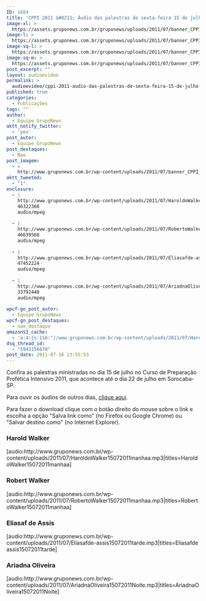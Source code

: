 ```yaml
---
ID: 1684
title: 'CPPI 2011 &#8211; Áudio das palestras de sexta-feira 15 de julho'
image-xl: >
  https://assets.gruponews.com.br/gruponews/uploads/2011/07/banner_CPPI_audios-15.jpg
image-l: >
  https://assets.gruponews.com.br/gruponews/uploads/2011/07/banner_CPPI_audios-15.jpg
image-sq-l: >
  https://assets.gruponews.com.br/gruponews/uploads/2011/07/banner_CPPI_audios-15.jpg
image-sq-m: >
  https://assets.gruponews.com.br/gruponews/uploads/2011/07/banner_CPPI_audios-15-720x307.jpg
post_excerpt: ""
layout: audioevideo
permalink: >
  audioevideo/cppi-2011-audio-das-palestras-de-sexta-feira-15-de-julho
published: true
categories:
  - Publicações
tags: ""
author:
  - Equipe GrupoNews
aktt_notify_twitter:
  - 'yes'
post_autor:
  - Equipe GrupoNews
post_destaques:
  - Nao
post_imagem:
  - >
    http://www.gruponews.com.br/wp-content/uploads/2011/07/banner_CPPI_audios-15.jpg
aktt_tweeted:
  - "1"
enclosure:
  - |
    http://www.gruponews.com.br/wp-content/uploads/2011/07/HaroldoWalker15072011manhaa.mp3
    46322368
    audio/mpeg
    
  - |
    http://www.gruponews.com.br/wp-content/uploads/2011/07/RobertoWalker15072011manhaa.mp3
    46639568
    audio/mpeg
    
  - |
    http://www.gruponews.com.br/wp-content/uploads/2011/07/Eliasafde-assis15072011tarde.mp3
    47452224
    audio/mpeg
    
  - |
    http://www.gruponews.com.br/wp-content/uploads/2011/07/AriadnaOliveira15072011Noite.mp3
    33792448
    audio/mpeg
    
wpcf-gn_post_autor:
  - Equipe GrupoNews
wpcf-gn_post_destaques:
  - nao_destaque
amazonS3_cache:
  - 'a:4:{s:116:"//www.gruponews.com.br/wp-content/uploads/2011/07/HaroldoWalker15072011manhaa.mp3|titles=HaroldoWalker15072011manhaa";a:1:{s:9:"timestamp";i:1516363727;}s:116:"//www.gruponews.com.br/wp-content/uploads/2011/07/RobertoWalker15072011manhaa.mp3|titles=RobertoWalker15072011manhaa";a:1:{s:9:"timestamp";i:1516363727;}s:99:"//www.gruponews.com.br/wp-content/uploads/2011/07/Eliasafde-assis15072011tarde.mp3|titles=Eliasafde";a:1:{s:9:"timestamp";i:1516363727;}s:118:"//www.gruponews.com.br/wp-content/uploads/2011/07/AriadnaOliveira15072011Noite.mp3|titles=AriadnaOliveira15072011Noite";a:1:{s:9:"timestamp";i:1516363727;}}'
dsq_thread_id:
  - "5943156670"
post_date: 2011-07-16 23:55:53
---
```

Confira as palestras ministradas no dia 15 de julho no Curso de Preparação Profética Intensivo 2011, que acontece até o dia 22 de julho em Sorocaba-SP.

Para ouvir os áudios de outros dias, <a href="http://www.gruponews.com.br/assuntos/publicacoes/audio/cppi2011">clique aqui</a>.

Para fazer o download clique com o botão direito do mouse sobre o link e escolha a opção "Salva link como" (no Firefox ou Google Chrome) ou "Salvar destino como" (no Internet Explorer).
<h3>Harold Walker</h3>
[audio:http://www.gruponews.com.br/wp-content/uploads/2011/07/HaroldoWalker15072011manhaa.mp3|titles=HaroldoWalker15072011manhaa]
<h3>Robert Walker</h3>
[audio:http://www.gruponews.com.br/wp-content/uploads/2011/07/RobertoWalker15072011manhaa.mp3|titles=RobertoWalker15072011manhaa]
<h3>Eliasaf de Assis</h3>
[audio:http://www.gruponews.com.br/wp-content/uploads/2011/07/Eliasafde-assis15072011tarde.mp3|titles=Eliasafde assis15072011tarde]
<h3>Ariadna Oliveira</h3>
[audio:http://www.gruponews.com.br/wp-content/uploads/2011/07/AriadnaOliveira15072011Noite.mp3|titles=AriadnaOliveira15072011Noite]